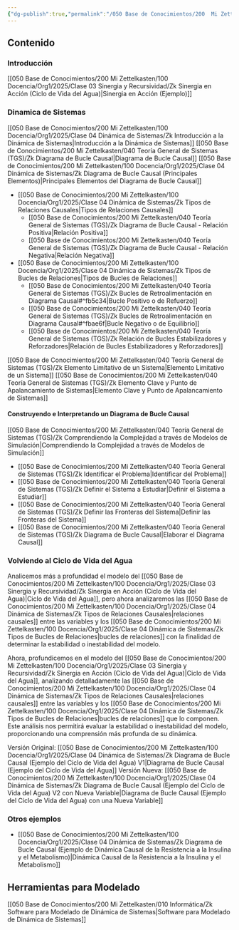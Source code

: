 ```yaml
---
{"dg-publish":true,"permalink":"/050 Base de Conocimientos/200  Mi Zettelkasten/100 Docencia/Org1/2025/Clase 04 Dinámica de Sistemas/Zk !MOC Dinámica de Sistemas/","tags":["sinergia","recursividad","diagramaCausal"]}
---
```


## Contenido

### Introducción
[[050 Base de Conocimientos/200  Mi Zettelkasten/100 Docencia/Org1/2025/Clase 03 Sinergia y Recursividad/Zk Sinergia en Acción (Ciclo de Vida del Agua)\|Sinergia en Acción (Ejemplo)]]

### Dinamica de Sistemas
[[050 Base de Conocimientos/200  Mi Zettelkasten/100 Docencia/Org1/2025/Clase 04 Dinámica de Sistemas/Zk Introducción a la Dinámica de Sistemas\|Introducción a la Dinámica de Sistemas]]
[[050 Base de Conocimientos/200  Mi Zettelkasten/040 Teoría General de Sistemas (TGS)/Zk Diagrama de Bucle Causal\|Diagrama de Bucle Causal]]
[[050 Base de Conocimientos/200  Mi Zettelkasten/100 Docencia/Org1/2025/Clase 04 Dinámica de Sistemas/Zk Diagrama de Bucle Causal (Principales Elementos)\|Principales Elementos del Diagrama de Bucle Causal]]
- [[050 Base de Conocimientos/200  Mi Zettelkasten/100 Docencia/Org1/2025/Clase 04 Dinámica de Sistemas/Zk Tipos de Relaciones Causales\|Tipos de Relaciones Causales]]
	- [[050 Base de Conocimientos/200  Mi Zettelkasten/040 Teoría General de Sistemas (TGS)/Zk Diagrama de Bucle Causal - Relación Positiva\|Relación Positiva]]
	- [[050 Base de Conocimientos/200  Mi Zettelkasten/040 Teoría General de Sistemas (TGS)/Zk Diagrama de Bucle Causal - Relación Negativa\|Relación Negativa]]
- [[050 Base de Conocimientos/200  Mi Zettelkasten/100 Docencia/Org1/2025/Clase 04 Dinámica de Sistemas/Zk Tipos de Bucles de Relaciones\|Tipos de Bucles de Relaciones]]
	- [[050 Base de Conocimientos/200  Mi Zettelkasten/040 Teoría General de Sistemas (TGS)/Zk Bucles de Retroalimentación en Diagrama Causal#^fb5c34\|Bucle Positivo o de Refuerzo]]
	- [[050 Base de Conocimientos/200  Mi Zettelkasten/040 Teoría General de Sistemas (TGS)/Zk Bucles de Retroalimentación en Diagrama Causal#^fbae6f\|Bucle Negativo o de Equilibrio]]
	- [[050 Base de Conocimientos/200  Mi Zettelkasten/040 Teoría General de Sistemas (TGS)/Zk Relación de Bucles Estabilizadores y Reforzadores\|Relación de Bucles Estabilizadores y Reforzadores]]

[[050 Base de Conocimientos/200  Mi Zettelkasten/040 Teoría General de Sistemas (TGS)/Zk Elemento Limitativo de un Sistema\|Elemento Limitativo de un Sistema]]
[[050 Base de Conocimientos/200  Mi Zettelkasten/040 Teoría General de Sistemas (TGS)/Zk Elemento Clave y Punto de Apalancamiento de Sistemas\|Elemento Clave y Punto de Apalancamiento de Sistemas]]

#### Construyendo e Interpretando un Diagrama de Bucle Causal
[[050 Base de Conocimientos/200  Mi Zettelkasten/040 Teoría General de Sistemas (TGS)/Zk Comprendiendo la Complejidad a través de Modelos de Simulación\|Comprendiendo la Complejidad a través de Modelos de Simulación]]
- [[050 Base de Conocimientos/200  Mi Zettelkasten/040 Teoría General de Sistemas (TGS)/Zk Identificar el Problema\|Identificar del Problema]]
- [[050 Base de Conocimientos/200  Mi Zettelkasten/040 Teoría General de Sistemas (TGS)/Zk Definir el Sistema a Estudiar\|Definir el Sistema a Estudiar]]
- [[050 Base de Conocimientos/200  Mi Zettelkasten/040 Teoría General de Sistemas (TGS)/Zk Definir las Fronteras del Sistema\|Definir las Fronteras del Sistema]]
- [[050 Base de Conocimientos/200  Mi Zettelkasten/040 Teoría General de Sistemas (TGS)/Zk Diagrama de Bucle Causal\|Elaborar el Diagrama Causal]]

### Volviendo al Ciclo de Vida del Agua
Analicemos más a profundidad el modelo del [[050 Base de Conocimientos/200  Mi Zettelkasten/100 Docencia/Org1/2025/Clase 03 Sinergia y Recursividad/Zk Sinergia en Acción (Ciclo de Vida del Agua)\|Ciclo de Vida del Agua]], pero ahora analizaremos las [[050 Base de Conocimientos/200  Mi Zettelkasten/100 Docencia/Org1/2025/Clase 04 Dinámica de Sistemas/Zk Tipos de Relaciones Causales\|relaciones causales]] entre las variables y los [[050 Base de Conocimientos/200  Mi Zettelkasten/100 Docencia/Org1/2025/Clase 04 Dinámica de Sistemas/Zk Tipos de Bucles de Relaciones\|bucles de relaciones]] con la finalidad de determinar la estabilidad o inestabilidad del modelo.

Ahora, profundicemos en el modelo del [[050 Base de Conocimientos/200  Mi Zettelkasten/100 Docencia/Org1/2025/Clase 03 Sinergia y Recursividad/Zk Sinergia en Acción (Ciclo de Vida del Agua)\|Ciclo de Vida del Agua]], analizando detalladamente las [[050 Base de Conocimientos/200  Mi Zettelkasten/100 Docencia/Org1/2025/Clase 04 Dinámica de Sistemas/Zk Tipos de Relaciones Causales\|relaciones causales]] entre las variables y los [[050 Base de Conocimientos/200  Mi Zettelkasten/100 Docencia/Org1/2025/Clase 04 Dinámica de Sistemas/Zk Tipos de Bucles de Relaciones\|bucles de relaciones]] que lo componen. Este análisis nos permitirá evaluar la estabilidad o inestabilidad del modelo, proporcionando una comprensión más profunda de su dinámica.

Versión Original: [[050 Base de Conocimientos/200  Mi Zettelkasten/100 Docencia/Org1/2025/Clase 04 Dinámica de Sistemas/Zk Diagrama de Bucle Causal (Ejemplo del Ciclo de Vida del Agua) V1\|Diagrama de Bucle Causal (Ejemplo del Ciclo de Vida del Agua]]
Versión Nueva: [[050 Base de Conocimientos/200  Mi Zettelkasten/100 Docencia/Org1/2025/Clase 04 Dinámica de Sistemas/Zk Diagrama de Bucle Causal (Ejemplo del Ciclo de Vida del Agua) V2 con Nueva Variable\|Diagrama de Bucle Causal (Ejemplo del Ciclo de Vida del Agua) con una Nueva Variable]]

### Otros ejemplos
- [[050 Base de Conocimientos/200  Mi Zettelkasten/100 Docencia/Org1/2025/Clase 04 Dinámica de Sistemas/Zk Diagrama de Bucle Causal (Ejemplo de Dinámica Causal de la Resistencia a la Insulina y el Metabolismo)\|Dinámica Causal de la Resistencia a la Insulina y el Metabolismo]]

## Herramientas para Modelado
[[050 Base de Conocimientos/200  Mi Zettelkasten/010 Informática/Zk Software para Modelado  de Dinámica de Sistemas\|Software para Modelado  de Dinámica de Sistemas]]
